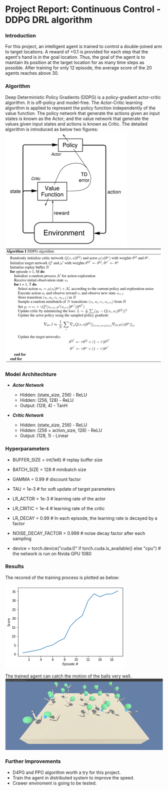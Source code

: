 
# Project Report: Continuous Control - DDPG DRL algorithm 

### Introduction

For this project, an intelligent agent is trained to control a double-joined arm to target locations. A reward of +0.1 is provided for each step that the agent's hand is in the goal location. Thus, the goal of the agent is to maintain its position at the target location for as many time steps as possible. After training for only 12 episode, the average score of the 20 agents reaches above 30.

### Algorithm
Deep Deterministic Policy Gradients (DDPG) is a policy-gradient actor-critic algorithm. It is off-policy and model-free. The Actor-Critic learning algorithm is applied to represent the policy function independently of the value function. The policy network that generate the actions given an input states is known as the Actor; and the value network that generate the values given input states and actions is known as Critic. The detailed algorithm is introduced as below two figures:
![results](actor-critic.png)
![results](DDPG.png)

### Model Architechture

- **_Actor Network_**
    - Hidden: (state_size, 256) - ReLU
    - Hidden: (256, 128) - ReLU
    - Output: (128, 4) - TanH

- **_Critic Network_**
    - Hidden: (state_size, 256) - ReLU
    - Hidden: (256 + action_size, 128) - ReLU
    - Output: (128, 1) - Linear

### Hyperparameters
 - BUFFER_SIZE = int(1e6)  # replay buffer size
 - BATCH_SIZE = 128        # minibatch size
 - GAMMA = 0.99            # discount factor
 - TAU = 1e-3              # for soft update of target parameters
 - LR_ACTOR = 1e-3        # learning rate of the actor 
 - LR_CRITIC = 1e-4        # learning rate of the critic
 - LR_DECAY = 0.99         # In each episode, the learning rate is decayed by a factor
 - NOISE_DECAY_FACTOR = 0.999         # noise decay factor after each sampling

 - device = torch.device("cuda:0" if torch.cuda.is_available() else "cpu") # the network is run on Nvida GPU  1080


### Results
The recored of the training process is plotted as below:

![results](scores.png)

The trained agent can catch the motion of the balls very well.
![results](Reacher_trained_agent.gif)

### Further Improvements
 - D4PG and PPO algorithm worth a try for this project.
 - Train the agent in distributed system to improve the speed.
 - Crawer enviroment is going to be tested.
